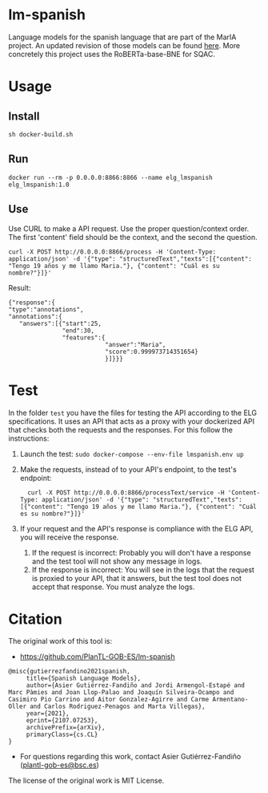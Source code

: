 # lm-spanish

Language models for the spanish language that are part of the MarIA project. An updated revision of those models can be found [here](https://github.com/PlanTL-GOB-ES/lm-spanish). More concretely this project uses the RoBERTa-base-BNE for SQAC.

# Usage


## Install
```
sh docker-build.sh
```
## Run
```
docker run --rm -p 0.0.0.0:8866:8866 --name elg_lmspanish elg_lmspanish:1.0
```

## Use

Use CURL to make a API request. Use the proper question/context order. The first 'content' field should be the context, and the second the question.

```
curl -X POST http://0.0.0.0:8866/process -H 'Content-Type: application/json' -d '{"type": "structuredText","texts":[{"content": "Tengo 19 años y me llamo Maria."}, {"content": "Cuál es su nombre?"}]}'
```


Result:

```
{"response":{
"type":"annotations",
"annotations":{
   "answers":[{"start":25,
               "end":30,
               "features":{
                           "answer":"Maria",
                           "score":0.999973714351654}
                           }]}}}

```

# Test
In the folder `test` you have the files for testing the API according to the ELG specifications.
It uses an API that acts as a proxy with your dockerized API that checks both the requests and the responses.
For this follow the instructions:

1) Launch the test: `sudo docker-compose --env-file lmspanish.env up`

2) Make the requests, instead of to your API's endpoint, to the test's endpoint:
   ```
     curl -X POST http://0.0.0.0:8866/processText/service -H 'Content-Type: application/json' -d '{"type": "structuredText","texts":[{"content": "Tengo 19 años y me llamo Maria."}, {"content": "Cuál es su nombre?"}]}'
   ```
   
3) If your request and the API's response is compliance with the ELG API, you will receive the response.
   1) If the request is incorrect: Probably you will don't have a response and the test tool will not show any message in logs.
   2) If the response is incorrect: You will see in the logs that the request is proxied to your API, that it answers, but the test tool does not accept that response. You must analyze the logs.

# Citation
The original work of this tool is:
- https://github.com/PlanTL-GOB-ES/lm-spanish
 ```
@misc{gutierrezfandino2021spanish,
      title={Spanish Language Models}, 
      author={Asier Gutiérrez-Fandiño and Jordi Armengol-Estapé and Marc Pàmies and Joan Llop-Palao and Joaquín Silveira-Ocampo and Casimiro Pio Carrino and Aitor Gonzalez-Agirre and Carme Armentano-Oller and Carlos Rodriguez-Penagos and Marta Villegas},
      year={2021},
      eprint={2107.07253},
      archivePrefix={arXiv},
      primaryClass={cs.CL}
}
```
- For questions regarding this work, contact Asier Gutiérrez-Fandiño (<plantl-gob-es@bsc.es>)

The license of the original work is MIT License.
